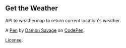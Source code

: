 Get the Weather 
----------------
API to weathermap to return current location's weather.

A [Pen](https://codepen.io/damonutes/pen/qNWWQO) by [Damon Savage](https://codepen.io/damonutes) on [CodePen](https://codepen.io).

[License](https://codepen.io/license/pen/qNWWQO).